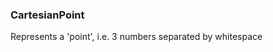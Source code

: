 ### <a id="McUtils.McUtils.Parsers.RegexPatterns.CartesianPoint">CartesianPoint</a>
Represents a 'point', i.e. 3 numbers separated by whitespace

